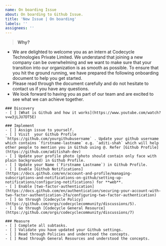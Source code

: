 ```yaml
---
name: On boarding Issue
about: On boarding to Github Issue.
title: 'New Issue | On boarding'
labels: ''
assignees: ''
---
```


> **Why?**

- We are delighted to welcome you as an intern at Codecycle Technologies Private Limited. We understand that joining a new company can be overwhelming and we want to make sure that your transition into our organization is as smooth as possible. To ensure that you hit the ground running, we have prepared the following onboarding document to help you get started.
- Please read through the document carefully and do not hesitate to contact us if you have any questions.
- We look forward to having you as part of our team and are excited to see what we can achieve together.

```[tasklist]
### Discovery
- [ ] [What is Github and how it works](https://www.youtube.com/watch?v=w3jLJU7DT5E)
```

```[tasklist]
### Implement
- [ ] Assign issue to yourself.
- [ ] Visit  your Github Profile `https://github.com/yourgithubusername` . Update your github username which contains `firstname-lastname` e.g. `aditi-shah` which will help other people to mention you in Github using @. Refer [Github Profile](https://github.com/aditishah-dev)
- [ ] Update your profile photo (photo should contain only face with plain background) in Github Profile.
- [ ] Update your Name (`Firstname Lastname`) in Github Profile.
- [ ] Enable [Github Notifications](https://docs.github.com/en/account-and-profile/managing-subscriptions-and-notifications-on-github/setting-up-notifications/configuring-notifications) for **web**.
- [ ] Enable [two-factor-authentication](https://docs.github.com/en/authentication/securing-your-account-with-two-factor-authentication-2fa/configuring-two-factor-authentication)
- [ ] Go through [Codecycle Policy](https://github.com/orgs/codecyclecommunity/discussions/5).
- [ ] Go through [Codecycle General Resource](https://github.com/orgs/codecyclecommunity/discussions/7)
```

```[tasklist]
### Measure
- [ ] Complete all subtasks.
- [ ] Validate you have updated your Github settings.
- [ ] Read through Policies and understood the concepts.
- [ ] Read through General Resources and understood the concepts.
```
